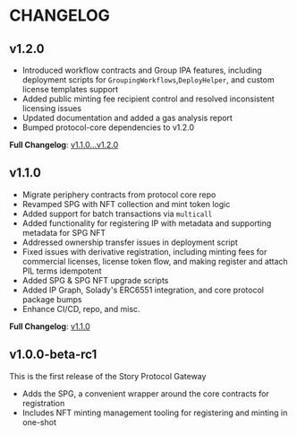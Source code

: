 # CHANGELOG

## v1.2.0

- Introduced workflow contracts and Group IPA features, including deployment scripts for `GroupingWorkflows`,`DeployHelper`, and custom license templates support
- Added public minting fee recipient control and resolved inconsistent licensing issues
- Updated documentation and added a gas analysis report
- Bumped protocol-core dependencies to v1.2.0

**Full Changelog**: [v1.1.0...v1.2.0](<https://github.com/storyprotocol/protocol-periphery-v1/compare/v1.1.0...v1.2.0>)

## v1.1.0

- Migrate periphery contracts from protocol core repo
- Revamped SPG with NFT collection and mint token logic
- Added support for batch transactions via `multicall`
- Added functionality for registering IP with metadata and supporting metadata for SPG NFT
- Addressed ownership transfer issues in deployment script
- Fixed issues with derivative registration, including minting fees for commercial licenses, license token flow, and making register and attach PIL terms idempotent
- Added SPG & SPG NFT upgrade scripts
- Added IP Graph, Solady's ERC6551 integration, and core protocol package bumps
- Enhance CI/CD, repo, and misc.

**Full Changelog**: [v1.1.0](https://github.com/storyprotocol/protocol-periphery-v1/commits/v1.1.0)

## v1.0.0-beta-rc1

This is the first release of the Story Protocol Gateway

- Adds the SPG, a convenient wrapper around the core contracts for registration
- Includes NFT minting management tooling for registering and minting in one-shot

